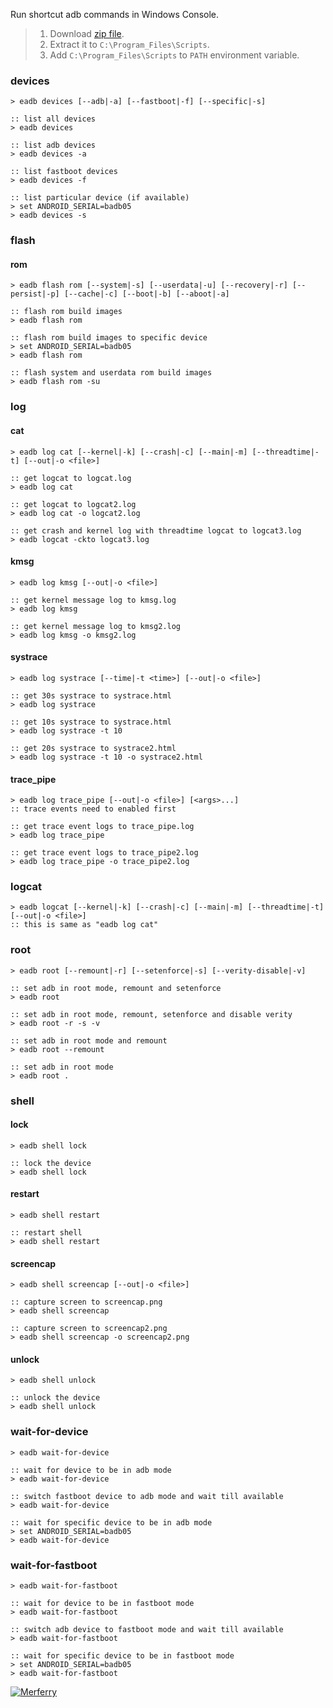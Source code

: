 Run shortcut adb commands in Windows Console.
> 1. Download [zip file](https://github.com/winp/extra-adb/releases/download/1.0.0/eadb.zip).
> 2. Extract it to `C:\Program_Files\Scripts`.
> 3. Add `C:\Program_Files\Scripts` to `PATH` environment variable.


### devices

```batch
> eadb devices [--adb|-a] [--fastboot|-f] [--specific|-s]
```

```batch
:: list all devices
> eadb devices

:: list adb devices
> eadb devices -a

:: list fastboot devices
> eadb devices -f

:: list particular device (if available)
> set ANDROID_SERIAL=badb05
> eadb devices -s
```


### flash

#### rom

```batch
> eadb flash rom [--system|-s] [--userdata|-u] [--recovery|-r] [--persist|-p] [--cache|-c] [--boot|-b] [--aboot|-a]
```

```batch
:: flash rom build images
> eadb flash rom

:: flash rom build images to specific device
> set ANDROID_SERIAL=badb05
> eadb flash rom

:: flash system and userdata rom build images
> eadb flash rom -su
```


### log

#### cat

```batch
> eadb log cat [--kernel|-k] [--crash|-c] [--main|-m] [--threadtime|-t] [--out|-o <file>]
```

```batch
:: get logcat to logcat.log
> eadb log cat

:: get logcat to logcat2.log
> eadb log cat -o logcat2.log

:: get crash and kernel log with threadtime logcat to logcat3.log
> eadb logcat -ckto logcat3.log
```


#### kmsg

```batch
> eadb log kmsg [--out|-o <file>]
```

```batch
:: get kernel message log to kmsg.log
> eadb log kmsg

:: get kernel message log to kmsg2.log
> eadb log kmsg -o kmsg2.log
```


#### systrace

```batch
> eadb log systrace [--time|-t <time>] [--out|-o <file>]
```

```batch
:: get 30s systrace to systrace.html
> eadb log systrace

:: get 10s systrace to systrace.html
> eadb log systrace -t 10

:: get 20s systrace to systrace2.html
> eadb log systrace -t 10 -o systrace2.html
```


#### trace_pipe

```batch
> eadb log trace_pipe [--out|-o <file>] [<args>...]
:: trace events need to enabled first
```

```batch
:: get trace event logs to trace_pipe.log
> eadb log trace_pipe

:: get trace event logs to trace_pipe2.log
> eadb log trace_pipe -o trace_pipe2.log
```

### logcat

```batch
> eadb logcat [--kernel|-k] [--crash|-c] [--main|-m] [--threadtime|-t] [--out|-o <file>]
:: this is same as "eadb log cat"
```


### root

```batch
> eadb root [--remount|-r] [--setenforce|-s] [--verity-disable|-v]
```

```batch
:: set adb in root mode, remount and setenforce
> eadb root

:: set adb in root mode, remount, setenforce and disable verity
> eadb root -r -s -v

:: set adb in root mode and remount
> eadb root --remount

:: set adb in root mode
> eadb root .
```


### shell

#### lock

```batch
> eadb shell lock
```

```batch
:: lock the device
> eadb shell lock
```


#### restart

```batch
> eadb shell restart
```

```batch
:: restart shell
> eadb shell restart
```


#### screencap

```batch
> eadb shell screencap [--out|-o <file>]
```

```batch
:: capture screen to screencap.png
> eadb shell screencap

:: capture screen to screencap2.png
> eadb shell screencap -o screencap2.png
```


#### unlock

```batch
> eadb shell unlock
```

```batch
:: unlock the device
> eadb shell unlock
```


### wait-for-device

```batch
> eadb wait-for-device
```

```batch
:: wait for device to be in adb mode
> eadb wait-for-device

:: switch fastboot device to adb mode and wait till available
> eadb wait-for-device

:: wait for specific device to be in adb mode
> set ANDROID_SERIAL=badb05
> eadb wait-for-device
```


### wait-for-fastboot

```batch
> eadb wait-for-fastboot
```

```batch
:: wait for device to be in fastboot mode
> eadb wait-for-fastboot

:: switch adb device to fastboot mode and wait till available
> eadb wait-for-fastboot

:: wait for specific device to be in fastboot mode
> set ANDROID_SERIAL=badb05
> eadb wait-for-fastboot
```


[![Merferry](https://i.imgur.com/7dOgljF.jpg)](https://merferry.github.io)
